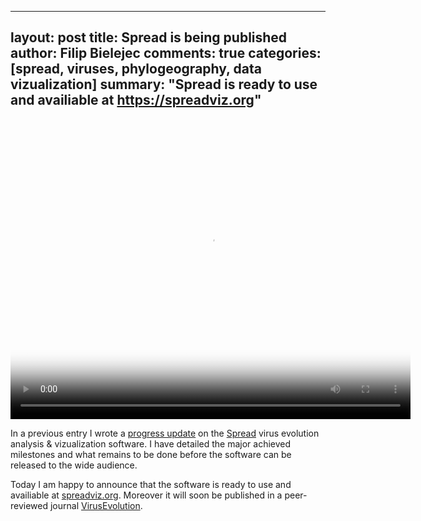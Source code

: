 -------------------------------------------------------------------------------
layout: post
title: Spread is being published
author: Filip Bielejec
comments: true
categories: [spread, viruses, phylogeography, data vizualization]
summary: "Spread is ready to use and availiable at https://spreadviz.org"
---

<video width="640" height="480" controls="controls" poster="{{ site.baseurl }}/images/2022-09-15-spread-published/screenshot.png">
  <source src="{{ site.baseurl }}/images/2022-09-15-spread-published/screenshot.mp4" type="video/mp4">
    Your browser does not support the video tag.
</video>

In a previous entry I wrote a [progress update](https://www.blog.nodrama.io/spread-progress-update/) on the [Spread](https://spreadviz.org/) virus evolution analysis & vizualization software.
I have detailed the major achieved milestones and what remains to be done before the software can be released to the wide audience.

Today I am happy to announce that the software is ready to use and availiable at [spreadviz.org](https://spreadviz.org).
Moreover it will soon be published in a peer-reviewed journal [VirusEvolution](https://academic.oup.com/ve).
